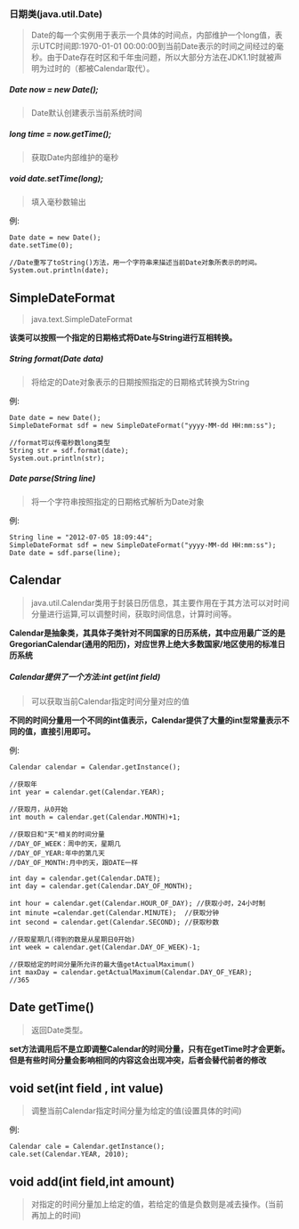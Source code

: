 ### 日期类(java.util.Date)

>Date的每一个实例用于表示一个具体的时间点，内部维护一个long值，表示UTC时间即:1970-01-01 00:00:00到当前Date表示的时间之间经过的毫秒。由于Date存在时区和千年虫问题，所以大部分方法在JDK1.1时就被声明为过时的（都被Calendar取代）。

##### Date now = new Date();

>Date默认创建表示当前系统时间

##### long time = now.getTime();

>获取Date内部维护的毫秒

##### void date.setTime(long);

>填入毫秒数输出

例:
```
Date date = new Date();
date.setTime(0);

//Date重写了toString()方法，用一个字符串来描述当前Date对象所表示的时间。
System.out.println(date);
```

## SimpleDateFormat

>java.text.SimpleDateFormat

**该类可以按照一个指定的日期格式将Date与String进行互相转换。**

##### String format(Date data)

>将给定的Date对象表示的日期按照指定的日期格式转换为String

例:
```
Date date = new Date();
SimpleDateFormat sdf = new SimpleDateFormat("yyyy-MM-dd HH:mm:ss");

//format可以传毫秒数long类型
String str = sdf.format(date);
System.out.println(str);
```

##### Date parse(String line)

>将一个字符串按照指定的日期格式解析为Date对象

例:
```
String line = "2012-07-05 18:09:44";
SimpleDateFormat sdf = new SimpleDateFormat("yyyy-MM-dd HH:mm:ss");
Date date = sdf.parse(line);
```

## Calendar

>java.util.Calendar类用于封装日历信息，其主要作用在于其方法可以对时间分量进行运算,可以调整时间，获取时间信息，计算时间等。

**Calendar是抽象类，其具体子类针对不同国家的日历系统，其中应用最广泛的是GregorianCalendar(通用的阳历)，对应世界上绝大多数国家/地区使用的标准日历系统**

##### Calendar提供了一个方法:int get(int field)

>可以获取当前Calendar指定时间分量对应的值

**不同的时间分量用一个不同的int值表示，Calendar提供了大量的int型常量表示不同的值，直接引用即可。**

例:
```
Calendar calendar = Calendar.getInstance();

//获取年
int year = calendar.get(Calendar.YEAR);

//获取月，从0开始
int mouth = calendar.get(Calendar.MONTH)+1;

//获取日和"天"相关的时间分量
//DAY_OF_WEEK：周中的天，星期几
//DAY_OF_YEAR:年中的第几天
//DAY_OF_MONTH:月中的天，跟DATE一样

int day = calendar.get(Calendar.DATE);
int day = calendar.get(Calendar.DAY_OF_MONTH);

int hour = calendar.get(Calendar.HOUR_OF_DAY); //获取小时，24小时制
int minute =calendar.get(Calendar.MINUTE);  //获取分钟
int second = calendar.get(Calendar.SECOND); //获取秒数

//获取星期几(得到的数是从星期日0开始)
int week = calendar.get(Calendar.DAY_OF_WEEK)-1;

//获取给定的时间分量所允许的最大值getActualMaximum()
int maxDay = calendar.getActualMaximum(Calendar.DAY_OF_YEAR);
//365
```

## Date getTime()

>返回Date类型。

**set方法调用后不是立即调整Calendar的时间分量，只有在getTime时才会更新。但是有些时间分量会影响相同的内容这会出现冲突，后者会替代前者的修改**


## void set(int field , int value)

>调整当前Calendar指定时间分量为给定的值(设置具体的时间)

例:
```
Calendar cale = Calendar.getInstance();
cale.set(Calendar.YEAR, 2010);
```

## void add(int field,int amount)

>对指定的时间分量加上给定的值，若给定的值是负数则是减去操作。(当前再加上的时间)






